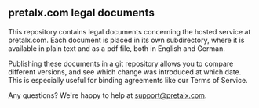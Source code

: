 pretalx.com legal documents
---------------------------

This repository contains legal documents concerning the hosted service at pretalx.com. Each document is placed in its
own subdirectory, where it is available in plain text and as a pdf file, both in English and German.

Publishing these documents in a git repository allows you to compare different versions, and see which change was
introduced at which date. This is especially useful for binding agreements like our Terms of Service.

Any questions? We're happy to help at [support@pretalx.com](mailto:support@pretalx.com).

